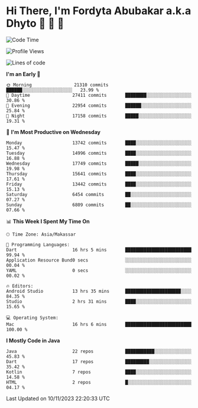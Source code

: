 # Hi There, I'm Fordyta Abubakar a.k.a Dhyto 👋 👋 👋 

<!--
**DhytoDev/dhytodev** is a ✨ _special_ ✨ repository because its `README.md` (this file) appears on your GitHub profile.

Here are some ideas to get you started:

- 🔭 I’m currently working on ...
- 🌱 I’m currently learning ...
- 👯 I’m looking to collaborate on ...
- 🤔 I’m looking for help with ...
- 💬 Ask me about ...
- 📫 How to reach me: ...
- 😄 Pronouns: ...
- ⚡ Fun fact: ...
-->

<!--START_SECTION:waka-->
![Code Time](http://img.shields.io/badge/Code%20Time-2%2C135%20hrs%209%20mins-blue)

![Profile Views](http://img.shields.io/badge/Profile%20Views-0-blue)

![Lines of code](https://img.shields.io/badge/From%20Hello%20World%20I%27ve%20Written-11.1%20million%20lines%20of%20code-blue)

**I'm an Early 🐤** 

```text
🌞 Morning                21310 commits       ██████░░░░░░░░░░░░░░░░░░░   23.99 % 
🌆 Daytime                27411 commits       ████████░░░░░░░░░░░░░░░░░   30.86 % 
🌃 Evening                22954 commits       ██████░░░░░░░░░░░░░░░░░░░   25.84 % 
🌙 Night                  17158 commits       █████░░░░░░░░░░░░░░░░░░░░   19.31 % 
```
📅 **I'm Most Productive on Wednesday** 

```text
Monday                   13742 commits       ████░░░░░░░░░░░░░░░░░░░░░   15.47 % 
Tuesday                  14996 commits       ████░░░░░░░░░░░░░░░░░░░░░   16.88 % 
Wednesday                17749 commits       █████░░░░░░░░░░░░░░░░░░░░   19.98 % 
Thursday                 15641 commits       ████░░░░░░░░░░░░░░░░░░░░░   17.61 % 
Friday                   13442 commits       ████░░░░░░░░░░░░░░░░░░░░░   15.13 % 
Saturday                 6454 commits        ██░░░░░░░░░░░░░░░░░░░░░░░   07.27 % 
Sunday                   6809 commits        ██░░░░░░░░░░░░░░░░░░░░░░░   07.66 % 
```


📊 **This Week I Spent My Time On** 

```text
🕑︎ Time Zone: Asia/Makassar

💬 Programming Languages: 
Dart                     16 hrs 5 mins       █████████████████████████   99.94 % 
Application Resource Bund0 secs              ░░░░░░░░░░░░░░░░░░░░░░░░░   00.04 % 
YAML                     0 secs              ░░░░░░░░░░░░░░░░░░░░░░░░░   00.02 % 

🔥 Editors: 
Android Studio           13 hrs 35 mins      █████████████████████░░░░   84.35 % 
Studio                   2 hrs 31 mins       ████░░░░░░░░░░░░░░░░░░░░░   15.65 % 

💻 Operating System: 
Mac                      16 hrs 6 mins       █████████████████████████   100.00 % 
```

**I Mostly Code in Java** 

```text
Java                     22 repos            ███████████░░░░░░░░░░░░░░   45.83 % 
Dart                     17 repos            █████████░░░░░░░░░░░░░░░░   35.42 % 
Kotlin                   7 repos             ████░░░░░░░░░░░░░░░░░░░░░   14.58 % 
HTML                     2 repos             █░░░░░░░░░░░░░░░░░░░░░░░░   04.17 % 
```




 Last Updated on 10/11/2023 22:20:33 UTC
<!--END_SECTION:waka-->
